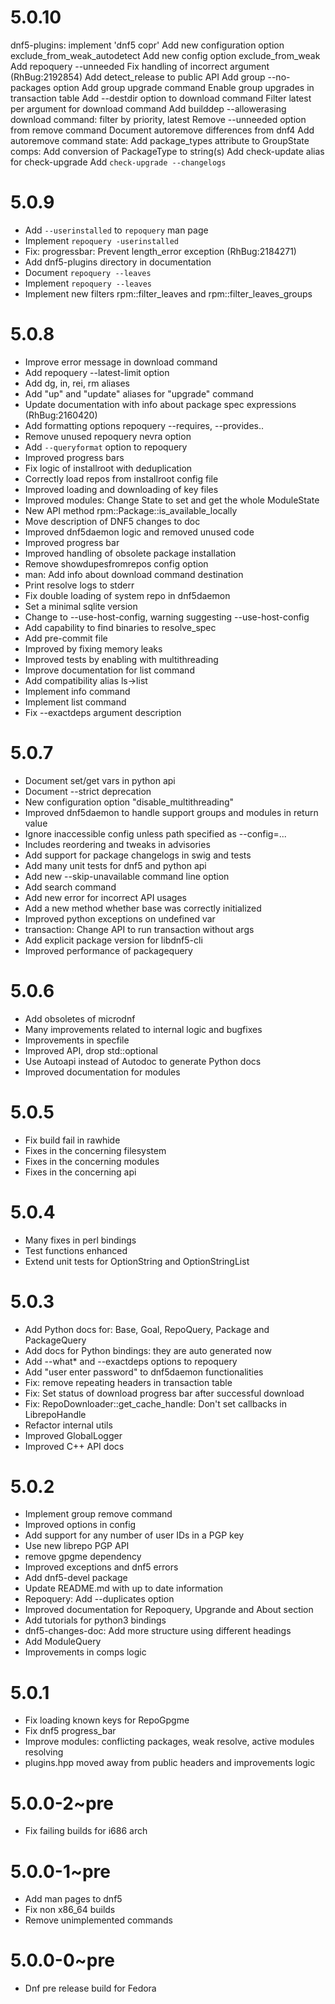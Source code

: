 # 5.0.10

dnf5-plugins: implement 'dnf5 copr'
Add new configuration option exclude_from_weak_autodetect
Add new config option exclude_from_weak
Add repoquery --unneeded
Fix handling of incorrect argument (RhBug:2192854)
Add detect_release to public API
Add group --no-packages option
Add group upgrade command
Enable group upgrades in transaction table
Add --destdir option to download command
Filter latest per argument for download command
Add builddep --allowerasing
download command: filter by priority, latest
Remove --unneeded option from remove command
Document autoremove differences from dnf4
Add autoremove command
state: Add package_types attribute to GroupState
comps: Add conversion of PackageType to string(s)
Add check-update alias for check-upgrade
Add `check-upgrade --changelogs`

# 5.0.9

- Add `--userinstalled` to `repoquery` man page
- Implement `repoquery -userinstalled`
- Fix: progressbar: Prevent length_error exception (RhBug:2184271)
- Add dnf5-plugins directory in documentation
- Document `repoquery --leaves`
- Implement `repoquery --leaves`
- Implement new filters rpm::filter_leaves and rpm::filter_leaves_groups

# 5.0.8

- Improve error message in download command
- Add repoquery --latest-limit option
- Add dg, in, rei, rm aliases
- Add "up" and "update" aliases for "upgrade" command
- Update documentation with info about package spec expressions (RhBug:2160420)
- Add formatting options repoquery --requires, --provides..
- Remove unused repoquery nevra option
- Add `--queryformat` option to repoquery
- Improved progress bars
- Fix logic of installroot with deduplication
- Correctly load repos from installroot config file
- Improved loading and downloading of key files
- Improved modules: Change State to set and get the whole ModuleState
- New API method rpm::Package::is_available_locally
- Move description of DNF5 changes to doc
- Improved dnf5daemon logic and removed unused code
- Improved progress bar
- Improved handling of obsolete package installation
- Remove showdupesfromrepos config option
- man: Add info about download command destination
- Print resolve logs to stderr
- Fix double loading of system repo in dnf5daemon
- Set a minimal sqlite version
- Change to --use-host-config, warning suggesting --use-host-config
- Add capability to find binaries to resolve_spec
- Add pre-commit file
- Improved by fixing memory leaks
- Improved tests by enabling with multithreading
- Improve documentation  for list command
- Add compatibility alias ls->list
- Implement info command
- Implement list command
- Fix --exactdeps argument description

# 5.0.7

- Document set/get vars in python api
- Document --strict deprecation
- New configuration option "disable_multithreading"
- Improved dnf5daemon to handle support groups and modules in return value
- Ignore inaccessible config unless path specified as --config=...
- Includes reordering and tweaks in advisories
- Add support for package changelogs in swig and tests
- Add many unit tests for dnf5 and python api
- Add new --skip-unavailable command line option
- Add search command
- Add new error for incorrect API usages
- Add a new method whether base was correctly initialized
- Improved python exceptions on undefined var
- transaction: Change API to run transaction without args
- Add explicit package version for libdnf5-cli
- Improved performance of packagequery

# 5.0.6

- Add obsoletes of microdnf
- Many improvements related to internal logic and bugfixes
- Improvements in specfile
- Improved API, drop std::optional
- Use Autoapi instead of Autodoc to generate Python docs
- Improved documentation for modules

# 5.0.5

- Fix build fail in rawhide
- Fixes in the concerning filesystem
- Fixes in the concerning modules
- Fixes in the concerning api

# 5.0.4

- Many fixes in perl bindings
- Test functions enhanced
- Extend unit tests for OptionString and OptionStringList

# 5.0.3

- Add Python docs for: Base, Goal, RepoQuery, Package and PackageQuery
- Add docs for Python bindings: they are auto generated now
- Add --what* and --exactdeps options to repoquery
- Add "user enter password" to dnf5daemon functionalities
- Fix: remove repeating headers in transaction table
- Fix: Set status of download progress bar after successful download
- Fix: RepoDownloader::get_cache_handle: Don't set callbacks in LibrepoHandle
- Refactor internal utils
- Improved GlobalLogger
- Improved C++ API docs

# 5.0.2

- Implement group remove command
- Improved options in config
- Add support for any number of user IDs in a PGP key
- Use new librepo PGP API
- remove gpgme dependency
- Improved exceptions and dnf5 errors
- Add dnf5-devel package
- Update README.md with up to date information
- Repoquery: Add --duplicates option
- Improved documentation for Repoquery, Upgrande and About section
- Add tutorials for python3 bindings
- dnf5-changes-doc: Add more structure using different headings
- Add ModuleQuery
- Improvements in comps logic

# 5.0.1

- Fix loading known keys for RepoGpgme
- Fix dnf5 progress_bar
- Improve modules: conflicting packages, weak resolve, active modules resolving
- plugins.hpp moved away from public headers and improvements logic

# 5.0.0-2~pre

- Fix failing builds for i686 arch

# 5.0.0-1~pre

- Add man pages to dnf5
- Fix non x86_64 builds
- Remove unimplemented commands

# 5.0.0-0~pre

- Dnf pre release build for Fedora
